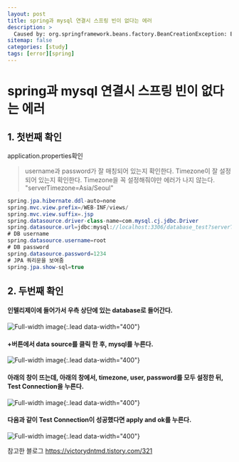 ```yaml
---
layout: post
title: spring과 mysql 연결시 스프링 빈이 없다는 에러 
description: >
  Caused by: org.springframework.beans.factory.BeanCreationException: Error creating bean with name 'jpaMappingContext': Invocation of init method failed; nested exception is javax.persistence.PersistenceException: [PersistenceUnit: default] Unable to build Hibernate SessionFactory; nested exception is org.hibernate.exception.JDBCConnectionException: Unable to open JDBC Connection for DDL execution
sitemap: false
categories: [study]
tags: [error][spring]
---
```


# spring과 mysql 연결시 스프링 빈이 없다는 에러 

## 1. 첫번째 확인
application.properties확인
> username과 password가 잘 매칭되어 있는지 확인한다. 
> Timezone이 잘 설정되어 있는지 확인한다. Timezone을 꼭 설정해줘야만 에러가 나지 않는다. "serverTimezone=Asia/Seoul"
~~~java
spring.jpa.hibernate.ddl-auto=none
spring.mvc.view.prefix=/WEB-INF/views/
spring.mvc.view.suffix=.jsp
spring.datasource.driver-class-name=com.mysql.cj.jdbc.Driver
spring.datasource.url=jdbc:mysql://localhost:3306/database_test?serverTimezone=Asia/Seoul
# DB username
spring.datasource.username=root
# DB password
spring.datasource.password=1234
# JPA 쿼리문을 보여줌
spring.jpa.show-sql=true
~~~


## 2. 두번째 확인 
#### 인텔리제이에 들어가서 우측 상단에 있는 database로 들어간다. 
![Full-width image](/assets/img/spring/mysql1.png/400){:.lead data-width="400"}


#### +버튼에서 data source를 클릭 한 후, mysql를 누른다. 
![Full-width image](/assets/img/spring/mysql2.png/400){:.lead data-width="400"}

#### 아래의 창이 뜨는데, 아래의 창에서, timezone, user, password를 모두 설정한 뒤, Test Connection을 누른다. 
![Full-width image](/assets/img/spring/mysql3.png/400){:.lead data-width="400"}

#### 다음과 같이 Test Connection이 성공했다면 apply and ok를 누른다. 
![Full-width image](/assets/img/spring/mysql4.png/400){:.lead data-width="400"}




참고한 블로그 
https://victorydntmd.tistory.com/321